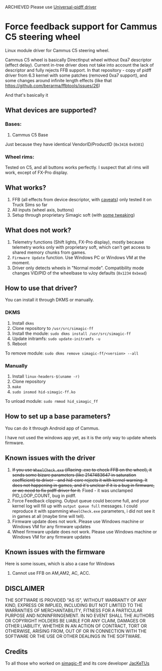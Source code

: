 ARCHIEVED
Please use [Universal-pidff driver](https://github.com/JacKeTUs/universal-pidff)

# Force feedback support for Cammus C5 steering wheel

Linux module driver for Cammus C5 steering wheel.

Cammus C5 wheel is basically DirectInput wheel without 0xa7 descriptor (effect delay). Current in-tree driver does not take into account the lack of descriptor and fully rejects FFB support.
In that repository - copy of pidff driver from 6.3 kernel with some patches (removed 0xa7 support), and some changes around infinite length effects (like that https://github.com/berarma/ffbtools/issues/26)

And that's basically it

## What devices are supported?
### Bases:
1. Cammus C5 Base

Just because they have identical VendorID/ProductID (`0x3416` `0x0301`)

### Wheel rims:
Tested on C5, and all buttons works perfectly. I suspect that all rims will work, except of FX-Pro display.

## What works?
1. FFB (all effects from device descriptor, with [caveats](#known-issues-with-the-firmware)) only tested it on Truck Sims so far
2. All inputs (wheel axis, buttons)
3. Setup through proprietary Simagic soft (with [some tweaking](#how-to-set-up-a-base-parameters))

## What does not work?
1. Telemetry functions (Shift lights, FX-Pro display), mostly because telemetry works only with proprietary soft, which can't get access to shared memory chunks from games.
2. `Firmware Update` function. Use Windows PC or Windows VM at the moment.
3. Driver only detects wheels in "Normal mode". Compatibility mode changes VID/PID of the wheelbase to vJoy defaults (`0x1234` `0xbead`)

## How to use that driver?
You can install it through DKMS or manually.
### DKMS
1. Install `dkms`
2. Clone repository to `/usr/src/simagic-ff`
3. Install the module: 
`sudo dkms install /usr/src/simagic-ff`
4. Update initramfs:
`sudo update-initramfs -u`
5. Reboot

To remove module:
`sudo dkms remove simagic-ff/<version> --all`
### Manually 

1. Install `linux-headers-$(uname -r)`
2. Clone repository
3. `make`
4. `sudo insmod hid-simagic-ff.ko`

To unload module:
`sudo rmmod hid_simagic_ff`


## How to set up a base parameters?

You can do it through Android app of Cammus.

I have not used the windows app yet, as it is the only way to update wheels firmware.


## Known issues with the driver

1. ~~If you use `WheelCheck.exe` (iRacing .exe to check FFB on the wheel), it sends some bizare parameters (like 2147483647 in saturation coefficient) to driver - and hid-core rejects it with kernel warning. It does not happening in games, and it's unclear if it is a bug in firmware, or we need to fix pidff driver for it.~~ Fixed - it was unclamped PID_LOOP_COUNT, bug in pidff. 
2. Force Feedback clipping. Output queue could become full, and your kernel log will fill up with `output queue full` messages. I could reproduce it with spamming `WheelCheck.exe` parameters, i did not see it in games at all (maybe time will tell).
3. Firmware update does not work. Please use Windows machine or Windows VM for any firmware updates
4. Wheel firmware update does not work. Please use Windows machine or Windows VM for any firmware updates

## Known issues with the firmware 
Here is some issues, which is also a case for Windows
1. Cannot use FFB on AM,AM2, AC, ACC.

## DISCLAIMER
THE SOFTWARE IS PROVIDED "AS IS", WITHOUT WARRANTY OF ANY KIND, EXPRESS OR IMPLIED, INCLUDING BUT NOT LIMITED TO THE WARRANTIES OF MERCHANTABILITY, FITNESS FOR A PARTICULAR PURPOSE AND NONINFRINGEMENT. IN NO EVENT SHALL THE AUTHORS OR COPYRIGHT HOLDERS BE LIABLE FOR ANY CLAIM, DAMAGES OR OTHER LIABILITY, WHETHER IN AN ACTION OF CONTRACT, TORT OR OTHERWISE, ARISING FROM, OUT OF OR IN CONNECTION WITH THE SOFTWARE OR THE USE OR OTHER DEALINGS IN THE SOFTWARE.

## Credits
To all those who worked on [simagic-ff](https://github.com/JacKeTUs/simagic-ff) and its core developer [JacKeTUs](https://github.com/JacKeTUs)
